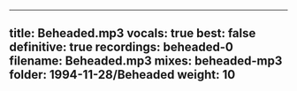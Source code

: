 
---
title: Beheaded.mp3
vocals: true
best: false
definitive: true
recordings: beheaded-0
filename: Beheaded.mp3
mixes: beheaded-mp3
folder: 1994-11-28/Beheaded
weight: 10
---

